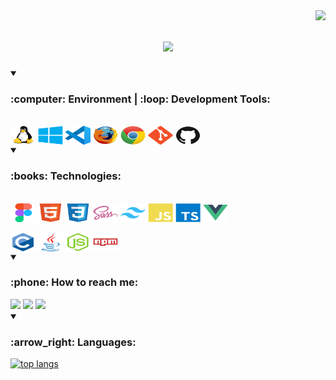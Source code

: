 <img align=right src="https://visitor-badge.laobi.icu/badge?page_id=LiiP11" />
<h1 align="center">
    <img src="https://readme-typing-svg.demolab.com?font=Fira+Code&weight=500&size=35&duration=3000&pause=500&color=6272A4&center=true&vCenter=true&width=435&lines=Hi+there!;I'm+LiiP!;" />
</h1>
<details open>
  <summary><h3>:computer: Environment | :loop: Development Tools:</h3></summary>
  <div style="display: inline_block"><br>
    <img align="center" alt="icon-linux" height="30" width="40" src="https://raw.githubusercontent.com/devicons/devicon/master/icons/linux/linux-original.svg">
    <img align="center" alt="icon-windows" height="30" width="40" src="https://raw.githubusercontent.com/devicons/devicon/master/icons/windows8/windows8-original.svg">
    <img align="center" alt="icon-vscode" height="30" width="40" src="https://raw.githubusercontent.com/devicons/devicon/master/icons/vscode/vscode-original.svg">
    <img align="center" alt="icon-firefox" height="30" width="40" src="https://raw.githubusercontent.com/devicons/devicon/master/icons/firefox/firefox-original.svg">
    <img align="center" alt="icon-chrome" height="30" width="40" src="https://raw.githubusercontent.com/devicons/devicon/master/icons/chrome/chrome-original.svg">
    <img align="center" alt="icon-git" height="30" width="40" src="https://raw.githubusercontent.com/devicons/devicon/master/icons/git/git-original.svg">
    <img align="center" alt="icon-github" height="30" width="40" src="https://raw.githubusercontent.com/devicons/devicon/master/icons/github/github-original.svg">
  </div>
</details>
<details open>
  <summary><h3>:books: Technologies:</h3></summary>
  <div style="display: inline_block"><br>
    <img align="center" alt="icon-HTML" height="30" width="40" src="https://raw.githubusercontent.com/devicons/devicon/master/icons/figma/figma-original.svg">
    <img align="center" alt="icon-HTML" height="30" width="40" src="https://raw.githubusercontent.com/devicons/devicon/master/icons/html5/html5-original.svg">
    <img align="center" alt="icon-CSS" height="30" width="40" src="https://raw.githubusercontent.com/devicons/devicon/master/icons/css3/css3-original.svg">
    <img align="center" alt="icon-HTML" height="30" width="40" src="https://raw.githubusercontent.com/devicons/devicon/master/icons/sass/sass-original.svg">
    <img align="center" alt="icon-HTML" height="30" width="40" src="https://raw.githubusercontent.com/devicons/devicon/master/icons/tailwindcss/tailwindcss-plain.svg">
    <img align="center" alt="icon-Js" height="30" width="40" src="https://raw.githubusercontent.com/devicons/devicon/master/icons/javascript/javascript-plain.svg">
    <img align="center" alt="icon-Ts" height="30" width="40" src="https://raw.githubusercontent.com/devicons/devicon/master/icons/typescript/typescript-plain.svg">
    <img align="center" alt="icon-Vuejs" height="30" width="40" src="https://raw.githubusercontent.com/devicons/devicon/master/icons/vuejs/vuejs-original.svg"> <br><br>
    <img align="center" alt="icon-C" height="30" width="40" src="https://raw.githubusercontent.com/devicons/devicon/master/icons/c/c-original.svg">
    <img align="center" alt="icon-C" height="30" width="40" src="https://raw.githubusercontent.com/devicons/devicon/master/icons/java/java-original.svg">
    <img align="center" alt="icon-C" height="30" width="40" src="https://raw.githubusercontent.com/devicons/devicon/master/icons/nodejs/nodejs-original.svg">
    <img align="center" alt="icon-HTML" height="30" width="40" src="https://raw.githubusercontent.com/devicons/devicon/master/icons/npm/npm-original-wordmark.svg">
  </div>
</details>
<details open>
  <summary><h3>:phone: How to reach me:</h2></summary>
  <div>
    <a href="https://www.linkedin.com/in/eliezer-pimenta-4993a6238/" target="_blank"><img src="https://img.shields.io/badge/-LinkedIn-%230077B5?style=for-the-badge&logo=linkedin&logoColor=white" target="_blank"></a> 
    <a href="https://discord.gg/SJs5Q9gM" target="_blank"><img src="https://img.shields.io/badge/Discord-7289DA?style=for-the-badge&logo=discord&logoColor=white" target="_blank"></a> 
    <a href="https://instagram.com/lipimenta11" target="_blank"><img src="https://img.shields.io/badge/-Instagram-%23E4405F?style=for-the-badge&logo=instagram&logoColor=white" target="_blank"></a>
  </div>
</details>

<details open>
  <summary><h3>:arrow_right: Languages:</h2></summary>
  <p align="left">
    <a target="_blank" href="https://github.com/LiiP11/github-readme-stats"><img src="https://github-readme-stats.vercel.app/api/top-langs/?username=LiiP11&hide=HTML&langs_count=8&layout=compact&theme=react&border_radius=10&size_weight=0.5&count_weight=0.5&exclude_repo=github-readme-stats" alt="top langs"/></a>
  </p>
</details>
